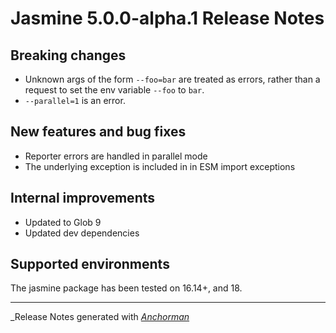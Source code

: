 # Jasmine 5.0.0-alpha.1 Release Notes

## Breaking changes

* Unknown args of the form `--foo=bar` are treated as errors, rather than a request
  to set the env variable `--foo` to `bar`.
* `--parallel=1` is an error.

## New features and bug fixes

* Reporter errors are handled in parallel mode
* The underlying exception is included in in ESM import exceptions

## Internal improvements

* Updated to Glob 9
* Updated dev dependencies

## Supported environments

The jasmine package has been tested on 16.14+, and 18.

------

_Release Notes generated with _[Anchorman](http://github.com/infews/anchorman)_

